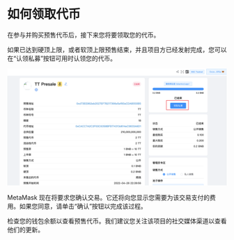 # 如何领取代币

在参与并购买预售代币后，接下来您将要领取您的代币。

如果已达到硬顶上限，或者软顶上限预售结束，并且项目方已经发射完成，您可以在“认领私募”按钮可用时认领您的代币。

![how-to-claim-tokens](../.gitbook/assets/launchpad/Snipaste_2022-05-08_21-43-01.png)



MetaMask 现在将要求您确认交易。它还将向您显示您需要为该交易支付的费用。如果您同意，请单击“确认”按钮以完成该过程。

检查您的钱包余额以查看预售代币。我们建议您关注该项目的社交媒体渠道以查看他们的更新。